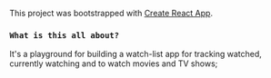 This project was bootstrapped with [Create React App](https://github.com/facebook/create-react-app).

### `What is this all about?`

It's a playground for building a watch-list app for tracking
watched, currently watching and to watch movies and TV shows;